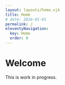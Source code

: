 ```yaml
---
layout: layouts/home.njk
title: Home
# date: 2016-01-01
permalink: /
eleventyNavigation:
  key: Home
  order: 0
---
```

# Welcome

This is work in progress.